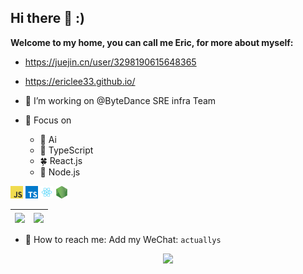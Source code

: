 ## Hi there 💖 :) 
**Welcome to my home, you can call me Eric, for more about myself:** 

- https://juejin.cn/user/3298190615648365
- https://ericlee33.github.io/ 

- 🔭 I’m working on @ByteDance SRE infra Team

- 🌱 Focus on
  - 🚀 Ai
  - 🚤 TypeScript 
  - 🍀 React.js 
  - 🌿 Node.js
 

<code><img height="20" alt="javascript" src="https://raw.githubusercontent.com/github/explore/80688e429a7d4ef2fca1e82350fe8e3517d3494d/topics/javascript/javascript.png"></code>
<code><img height="20" alt="typescript" src="https://raw.githubusercontent.com/github/explore/80688e429a7d4ef2fca1e82350fe8e3517d3494d/topics/typescript/typescript.png"></code>
<code><img height="20" alt="react" src="https://raw.githubusercontent.com/github/explore/80688e429a7d4ef2fca1e82350fe8e3517d3494d/topics/react/react.png"></code>
<code><img height="20" alt="nodejs" src="https://raw.githubusercontent.com/github/explore/80688e429a7d4ef2fca1e82350fe8e3517d3494d/topics/nodejs/nodejs.png"></code>    

| <img align="center" src="https://github-readme-stats.vercel.app/api/top-langs/?username=ericlee33&theme=buefy&hide_border=true&hide=Vue,javascript,Stylus" /> | <img align="center" src="https://github-readme-stats.vercel.app/api?username=ericlee33&show_icons=true&include_all_commits=true&theme=buefy&hide_border=true" /> |
| ------------- | ------------- |


- 🐛 How to reach me: 
  Add my WeChat:
  `actuallys`
  
<div align="center"><img src="https://images3.alphacoders.com/105/1053147.jpg"  width="50%" /></div>
